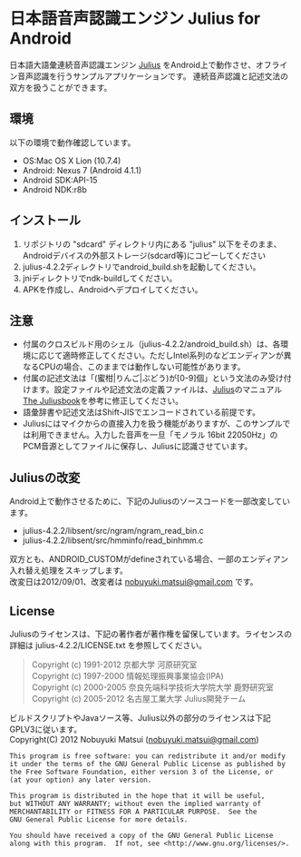 日本語音声認識エンジン Julius for Android
=========================================

日本語大語彙連続音声認識エンジン [Julius](http://julius.sourceforge.jp) をAndroid上で動作させ、オフライン音声認識を行うサンプルアプリケーションです。
連続音声認識と記述文法の双方を扱うことができます。

環境
----

以下の環境で動作確認しています。

* OS:Mac OS X Lion (10.7.4)
* Android: Nexus 7 (Android 4.1.1)
* Android SDK:API-15
* Android NDK:r8b

インストール
------------

1. リポジトリの "sdcard" ディレクトリ内にある "julius" 以下をそのまま、Androidデバイスの外部ストレージ(sdcard等)にコピーしてください
1. julius-4.2.2ディレクトリでandroid_build.shを起動してください。
1. jniディレクトリでndk-buildしてください。
1. APKを作成し、Androidへデプロイしてください。

注意
----

* 付属のクロスビルド用のシェル（julius-4.2.2/android_build.sh）は、各環境に応じて適時修正してください。ただしIntel系列のなどエンディアンが異なるCPUの場合、このままでは動作しない可能性があります。
* 付属の記述文法は「(蜜柑|りんご|ぶどう)が[0-9]個」という文法のみ受け付けます。設定ファイルや記述文法の定義ファイルは、[Julius](http://julius.sourceforge.jp)のマニュアル[The Juliusbook](http://julius.sourceforge.jp/index.php?q=documents.html#juliusbook)を参考に修正してください。
* 語彙辞書や記述文法はShift-JISでエンコードされている前提です。
* Juliusにはマイクからの直接入力を扱う機能がありますが、このサンプルでは利用できません。入力した音声を一旦「モノラル 16bit 22050Hz」のPCM音源としてファイルに保存し、Juliusに認識させています。

Juliusの改変
------------

Android上で動作させるために、下記のJuliusのソースコードを一部改変しています。

* julius-4.2.2/libsent/src/ngram/ngram_read_bin.c
* julius-4.2.2/libsent/src/hmminfo/read_binhmm.c

双方とも、ANDROID_CUSTOMがdefineされている場合、一部のエンディアン入れ替え処理をスキップします。  
改変日は2012/09/01、改変者は nobuyuki.matsui@gmail.com です。

License
-------

Juliusのライセンスは、下記の著作者が著作権を留保しています。ライセンスの詳細は julius-4.2.2/LICENSE.txt を参照してください。

> Copyright (c)   1991-2012 京都大学 河原研究室  
> Copyright (c)   1997-2000 情報処理振興事業協会(IPA)  
> Copyright (c)   2000-2005 奈良先端科学技術大学院大学 鹿野研究室  
> Copyright (c)   2005-2012 名古屋工業大学 Julius開発チーム  


ビルドスクリプトやJavaソース等、Julius以外の部分のライセンスは下記GPLV3に従います。  
Copyright(C) 2012 Nobuyuki Matsui (nobuyuki.matsui@gmail.com)

    This program is free software: you can redistribute it and/or modify
    it under the terms of the GNU General Public License as published by
    the Free Software Foundation, either version 3 of the License, or
    (at your option) any later version.

    This program is distributed in the hope that it will be useful,
    but WITHOUT ANY WARRANTY; without even the implied warranty of
    MERCHANTABILITY or FITNESS FOR A PARTICULAR PURPOSE.  See the
    GNU General Public License for more details.

    You should have received a copy of the GNU General Public License
    along with this program.  If not, see <http://www.gnu.org/licenses/>.
